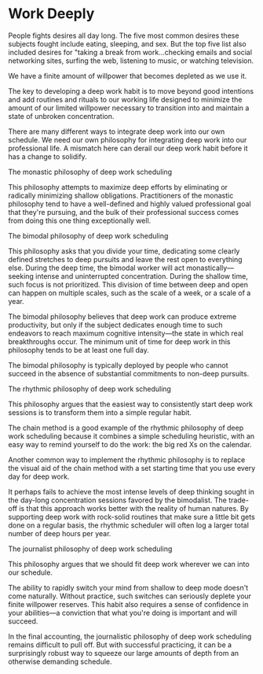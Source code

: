 # Work Deeply

People fights desires all day long. The five most common desires these subjects fought include eating, sleeping, and sex. But the top five list also included desires for "taking a break from work...checking emails and social networking sites, surfing the web, listening to music, or watching television.

We have a finite amount of willpower that becomes depleted as we use it.

The key to developing a deep work habit is to move beyond good intentions and add routines and rituals to our working life designed to minimize the amount of our limited willpower necessary to transition into and maintain a state of unbroken concentration.

There are many different ways to integrate deep work into our own schedule. We need our own philosophy for integrating deep work into our professional life. A mismatch here can derail our deep work habit before it has a change to solidify.

The monastic philosophy of deep work scheduling

This philosophy attempts to maximize deep efforts by eliminating or radically minimizing shallow obligations. Practitioners of the monastic philosophy tend to have a well-defined and highly valued professional goal that they're pursuing, and the bulk of their professional success comes from doing this one thing exceptionally well.

The bimodal philosophy of deep work scheduling

This philosophy asks that you divide your time, dedicating some clearly defined stretches to deep pursuits and leave the rest open to everything else. During the deep time, the bimodal worker will act monastically—seeking intense and uninterrupted concentration. During the shallow time, such focus is not prioritized. This division of time between deep and open can happen on multiple scales, such as the scale of a week, or a scale of a year.

The bimodal philosophy believes that deep work can produce extreme productivity, but only if the subject dedicates enough time to such endeavors to reach maximum cognitive intensity—the state in which real breakthroughs occur. The minimum unit of time for deep work in this philosophy tends to be at least one full day.

The bimodal philosophy is typically deployed by people who cannot succeed in the absence of substantial commitments to non-deep pursuits.

The rhythmic philosophy of deep work scheduling

This philosophy argues that the easiest way to consistently start deep work sessions is to transform them into a simple regular habit.

The chain method is a good example of the rhythmic philosophy of deep work scheduling because it combines a simple scheduling heuristic, with an easy way to remind yourself to do the work: the big red Xs on the calendar.

Another common way to implement the rhythmic philosophy is to replace the visual aid of the chain method with a set starting time that you use every day for deep work.

It perhaps fails to achieve the most intense levels of deep thinking sought in the day-long concentration sessions favored by the bimodalist. The trade-off is that this approach works better with the reality of human natures. By supporting deep work with rock-solid routines that make sure a little bit gets done on a regular basis, the rhythmic scheduler will often log a larger total number of deep hours per year.

The journalist philosophy of deep work scheduling

This philosophy argues that we should fit deep work wherever we can into our schedule.

The ability to rapidly switch your mind from shallow to deep mode doesn't come naturally. Without practice, such switches can seriously deplete your finite willpower reserves. This habit also requires a sense of confidence in your abilities—a conviction that what you're doing is important and will succeed.

In the final accounting, the journalistic philosophy of deep work scheduling remains difficult to pull off. But with successful practicing, it can be a surprisingly robust way to squeeze our large amounts of depth from an otherwise demanding schedule.